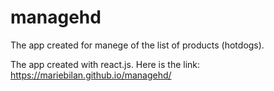 # managehd
The app created for manege of the list of products (hotdogs). 

The app created with react.js. 
Here is the link: https://mariebilan.github.io/managehd/

